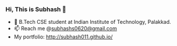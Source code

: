 ### Hi, This is Subhash 👋

- 🔭 B.Tech CSE student at Indian Institute of Technology, Palakkad.
- 📫 Reach me @subhashs0620@gmail.com
- My portfolio: http://subhash011.github.io/
<!--
**subhash011/subhash011** is a ✨ _special_ ✨ repository because its `README.md` (this file) appears on your GitHub profile.

Here are some ideas to get you started:

- 🔭 I’m currently working on ...
- 🌱 I’m currently learning ...
- 👯 I’m looking to collaborate on ...
- 🤔 I’m looking for help with ...
- 💬 Ask me about ...
- 📫 How to reach me: ...
- 😄 Pronouns: ...
- ⚡ Fun fact: ...
-->
